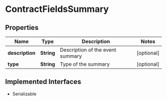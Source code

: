 

# ContractFieldsSummary


## Properties

Name | Type | Description | Notes
------------ | ------------- | ------------- | -------------
**description** | **String** | Description of the event summary |  [optional]
**type** | **String** | Type of the summary |  [optional]


## Implemented Interfaces

* Serializable


